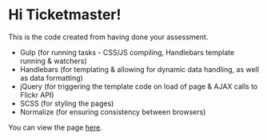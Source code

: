 # Hi Ticketmaster!

This is the code created from having done your assessment.

- Gulp (for running tasks - CSS/JS compiling, Handlebars template running & watchers)
- Handlebars (for templating & allowing for dynamic data handling, as well as data formatting)
- jQuery (for triggering the template code on load of page & AJAX calls to Flickr API)
- SCSS (for styling the pages)
- Normalize (for ensuring consistency between browsers)

You can view the page [here](https://rawgit.com/timreaper/Ticketmaster/master/dist/index.html).